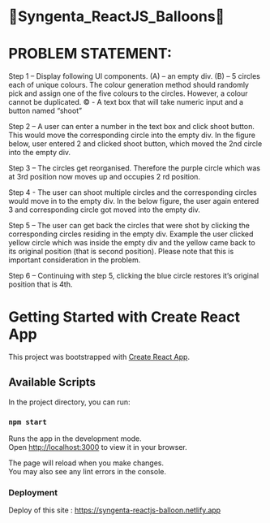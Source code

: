 # 🎇Syngenta_ReactJS_Balloons🎇


# PROBLEM STATEMENT:

Step 1 – Display following UI components.
(A) – an empty div.
(B) – 5 circles each of unique colours. The colour generation method should randomly pick
and assign one of the five colours to the circles. However, a colour cannot be duplicated.
© - A text box that will take numeric input and a button named “shoot”

Step 2 – A user can enter a number in the text box and click shoot button. This would move
the corresponding circle into the empty div. In the figure below, user entered 2 and clicked
shoot button, which moved the 2nd circle into the empty div. 

Step 3 – The circles get reorganised. Therefore the purple circle which was at 3rd position
now moves up and occupies 2
rd position.

Step 4 - The user can shoot multiple circles and the corresponding circles would move in to
the empty div. In the below figure, the user again entered 3 and corresponding circle got
moved into the empty div.

Step 5 – The user can get back the circles that were shot by clicking the corresponding
circles residing in the empty div. Example the user clicked yellow circle which was inside the
empty div and the yellow came back to its original position (that is second position). Please
note that this is important consideration in the problem. 

Step 6 – Continuing with step 5, clicking the blue circle restores it’s original position that is
4th.


# Getting Started with Create React App

This project was bootstrapped with [Create React App](https://github.com/facebook/create-react-app).

## Available Scripts

In the project directory, you can run:

### `npm start`

Runs the app in the development mode.\
Open [http://localhost:3000](http://localhost:3000) to view it in your browser.

The page will reload when you make changes.\
You may also see any lint errors in the console.

### Deployment

Deploy of this site : https://syngenta-reactjs-balloon.netlify.app
